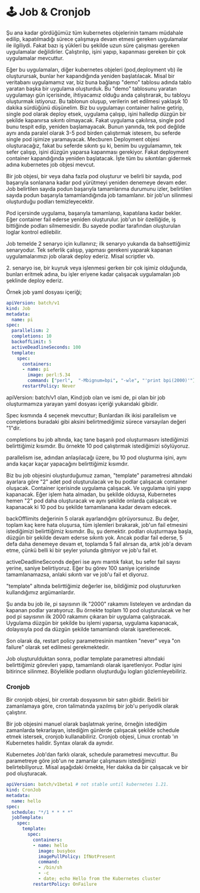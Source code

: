 # 🕹 Job & Cronjob

Şu ana kadar gördüğümüz tüm kubernetes objelerinin tamamı müdahale edilip, kapatılmadığı sürece çalışmaya devam etmesi gereken uygulamalar ile ilgiliydi. Fakat bazı iş yükleri bu şekilde uzun süre çalışması gereken uygulamalar değildirler. Çalıştırılıp, işini yapıp, kapanması gereken bir çok uygulamalar mevcuttur.&#x20;

Eğer bu uygulamaları, diğer kubernetes objeleri (pod,deployment vb) ile oluşturursak, bunlar her kapandığında yeniden başlatılacak. Misal bir veritabanı uygulamamız var, biz buna bağlanıp "demo" tablosu adında tablo yaratan başka bir uygulama oluşturduk. Bu "demo" tablosunu yaratan uygulamayı gün içerisinde, ihtiyacamız olduğu anda çalıştırarak, bu tabloyu oluşturmak istiyoruz. Bu tablonun oluşup, verilerin set edilmesi yaklaşık 10 dakika sürdüğünü düşünelim. Biz bu uygulamayı container haline getirip, single pod olarak deploy etsek, uygulama çalışıp, işini halledip düzgün bir şekilde kapanırsa sıkıntı olmayacak. Fakat uygulama çakılırsa, single pod bunu tespit edip, yeniden başlamayacak. Bunun yanında, tek pod değilde aynı anda paralel olarak 3-5 pod birden çalıştırmak istesem, bu seferde single pod işimize yaramayacak. Mecburen Deployment objesi oluşturacağız, fakat bu seferde sıkıntı şu ki, benim bu uygulamamın, tek sefer çalışıp, işini düzgün yaparsa kapanması gerekiyor. Fakat deployment container kapandığında yeniden başlatacak. İşte tüm bu sıkıntıları gidermek adına kubernetes job objesi mevcut.

Bir job objesi, bir veya daha fazla pod oluşturur ve belirli bir sayıda, pod başarıyla sonlanana kadar pod yürütmeyi yeniden denemeye devam eder. Job belirtilen sayıda podun başarıyla tamamlanma durumunu izler, belirtilen sayıda podun başarıyla tamamlandığında job tamamlanır. bir job'un silinmesi oluşturduğu podları temizleyecektir.

Pod içersinde uygulama, başarıyla tamamlanıp, kapatılana kadar bekler. Eğer container fail ederse yeniden oluşturulur. job'un bir özelliğide, iş bittiğinde podları silmemesidir. Bu sayede podlar tarafından oluşturulan loglar kontrol edilebilir.

Job temelde 2 senaryo için kullanırız; ilk senaryo yukarıda da bahsettiğimiz senaryodur. Tek seferlik çalışıp, yapması gerekeni yaparak kapanan uygulamalarımızı job olarak deploy ederiz. Misal scriptler vb.

2\. senaryo ise, bir kuyruk veya işlenmesi gerken bir çok işimiz olduğunda, bunları eritmek adına, bu işler eriyene kadar çalışacak uygulamaları job şeklinde deploy ederiz.

Örnek job yaml dosyası içeriği;

```yaml
apiVersion: batch/v1
kind: Job
metadata:
  name: pi
spec:
  parallelism: 2
  completions: 10
  backoffLimit: 5
  activeDeadlineSeconds: 100
  template:
    spec:
      containers:
      - name: pi
        image: perl:5.34
        command: ["perl",  "-Mbignum=bpi", "-wle", "'print bpi(2000)'"]
      restartPolicy: Never
```

apiVersion: batch/v1 olan, Kind:job olan ve ismi de, pi olan bir job oluşturmamıza yarayan yaml dosyası içeriği yukarıdaki gibidir.

Spec kısmında 4 seçenek mevcuttur; Bunlardan ilk ikisi parallelism ve completions buradaki gibi aksini belirtmediğimiz sürece varsayılan değeri "1"dir.&#x20;

completions bu job altında, kaç tane başarılı pod oluşturmasını istediğimizi belirttiğimiz kısımdır. Bu örnekte 10 pod çalıştırmak istediğimizi söylüyoruz.

parallelism ise, adından anlaşılacağı üzere, bu 10 pod oluşturma işini, aynı anda kaçar kaçar yapacağını belirttiğimiz kısımdır.

Biz bu job objesini oluşturduğumuz zaman, "template" parametresi altındaki ayarlara göre "2" adet pod oluşturulacak ve bu podlar çalışacak container oluşacak. Container içerisinde uygulama çalışacak. Ve uygulama işini yapıp kapanacak. Eğer işlem hata almadan, bu şekilde olduysa, Kubernetes hemen "2" pod daha oluşturacak ve aynı şekilde onlarda çalışacak ve kapanacak ki 10 pod bu şekilde tamamlanana kadar devam edecek.&#x20;

backOfflimits değerinin  5 olarak ayarlandığını görüyorsunuz. Bu değer, toplam kaç kere hata oluşursa, tüm işlemleri bırakarak, job'un fail etmesini istediğimizi belirttiğimiz kısımdır. Bu, şu demektir.  podları oluşturmaya başla, düzgün bir şekilde devam ederse sıkıntı yok. Ancak podlar fail ederse, 5 defa daha denemeye devam et, toplamda 5 fail alırsan da, artık job'a devam etme, çünkü belli ki bir şeyler yolunda gitmiyor ve job'u fail et.&#x20;

activeDeadlineSeconds değeri ise aynı mantık fakat, bu sefer fail sayısı yerine, saniye belirtiyoruz. Eğer bu görev 100 saniye içerisinde tamamlanamazsa, anlaki sıkıntı var ve job'u fail et diyoruz.

"template" altında belirttiğimiz değerler ise, bildiğimiz pod oluştururken kullandığımız argümanlardır.

Şu anda bu job ile, pi sayısının ilk "2000" rakamını listeleyen ve ardından da kapanan podlar yaratıyoruz. Bu örnekte toplam 10 pod oluşturulacak ve her pod pi sayısının ilk 2000 rakamını çıkaran bir uygulama çalıştıracak. Uygulama düzgün bir şekilde bu işlemi yaparsa, uygulama kapanacak, dolayısıyla pod da düzgün şekilde tamamlandı olarak işaretlenecek.

Son olarak da, restart policy parametresinin mantıken "never" veya "on failure" olarak set edilmesi gerekmektedir.

Job oluşturulduktan sonra, podlar template parametresi altındaki belirttiğimiz görevleri yapıp, tamamlandı olarak işaretleniyor. Podlar işini bitirince silinmez. Böylelikle podların oluşturduğu logları gözlemleyebiliriz.

### Cronjob

Bir cronjob objesi, bir crontab dosyasının bir satırı gibidir. Belirli bir zamanlamaya göre, cron talimatında yazılmış bir job'u periyodik olarak çalıştırır.

Bir job objesini manuel olarak başlatmak yerine, örneğin istediğim zamanlarda tekrarlayan, istediğim günlerde çalışacak şekilde schedule etmek istersek, cronjob kullanabiliriz. Cronjob objesi, Linux crontab 'ın Kubernetes halidir. Syntax olarak da aynıdır.&#x20;

Kubernetes Job'dan farklı olarak, schedule parametresi mevcuttur. Bu parametreye göre job'un ne zamanlar çalışmasını istediğimizi belirtebiliyoruz. Misal aşağıdaki örnekte, Her dakika da bir çalışacak ve bir pod oluşturacak.

```yaml
apiVersion: batch/v1beta1 # not stable until kubernetes 1.21.
kind: CronJob
metadata:
  name: hello
spec:
  schedule: "*/1 * * * *"
  jobTemplate:
    spec:
      template:
        spec:
          containers:
          - name: hello
            image: busybox
            imagePullPolicy: IfNotPresent
            command:
            - /bin/sh
            - -c
            - date; echo Hello from the Kubernetes cluster
          restartPolicy: OnFailure
```

